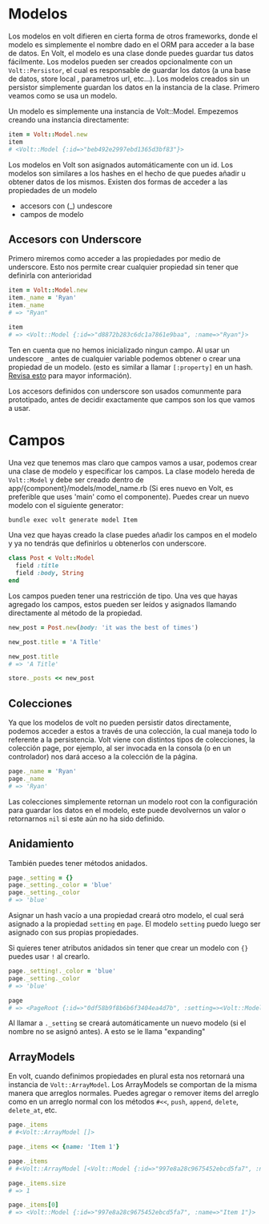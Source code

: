 # Modelos

Los modelos en volt difieren en cierta forma de otros frameworks, donde el modelo es simplemente el nombre dado en el ORM para acceder a la base de datos. En Volt, el modelo es una clase donde puedes guardar tus datos fácilmente. Los modelos pueden ser creados opcionalmente con un ```Volt::Persistor```, el cual es responsable de guardar los datos (a una base de datos, store local , parametros url, etc...).  Los modelos creados sin un persistor simplemente guardan los datos en la instancia de la clase. Primero veamos como se usa un modelo.

Un modelo es simplemente una instancia de Volt::Model. Empezemos creando una instancia directamente:

```ruby
item = Volt::Model.new
item
# <Volt::Model {:id=>"beb492e2997ebd1365d3bf83"}>
```

Los modelos en Volt son asignados automáticamente con un id. Los modelos son similares a los hashes en el hecho de que puedes añadir u obtener datos de los mismos. Existen dos formas de acceder a las propiedades de un modelo

- accesors con (_) undescore
- campos de modelo

## Accesors con Underscore

Primero miremos como acceder a las propiedades por medio de underscore. Esto nos permite crear cualquier propiedad sin tener que definirla con anterioridad

```ruby
item = Volt::Model.new
item._name = 'Ryan'
item._name
# => "Ryan"

item
# => <Volt::Model {:id=>"d8872b283c6dc1a7861e9baa", :name=>"Ryan"}>
```

Ten en cuenta que no hemos inicializado ningun campo. Al usar un undescore ```_``` antes de cualquier variable podemos obtener o crear una propiedad de un modelo. (esto es similar a llamar ```[:property]``` en un hash. [Revisa esto](/getting_help/why_use_underscore_accessors_instead_of_[property].md) para mayor información).

Los accesors definidos con underscore son usados comunmente para prototipado, antes de decidir exactamente que campos son los que vamos a usar.

# Campos

Una vez que tenemos mas claro que campos vamos a usar, podemos crear una clase de modelo y especificar los campos. La clase modelo hereda de ```Volt::Model``` y debe ser creado dentro de app/{component}/models/model_name.rb (Si eres nuevo en Volt, es preferible que uses 'main' como el componente). Puedes crear un nuevo modelo con el siguiente generator:

```bash
bundle exec volt generate model Item
```

Una vez que hayas creado la clase puedes añadir los campos en el modelo y ya no tendrás que definirlos u obtenerlos con underscore.

```ruby
class Post < Volt::Model
  field :title
  field :body, String
end
```

Los campos pueden tener una restricción de tipo. Una ves que hayas agregado los campos, estos pueden ser leídos y asignados llamando directamente al método de la propiedad.

```ruby
new_post = Post.new(body: 'it was the best of times')

new_post.title = 'A Title'

new_post.title
# => 'A Title'

store._posts << new_post
```

## Colecciones

Ya que los modelos de volt no pueden persistir datos directamente, podemos acceder a estos a través de una colección, la cual maneja todo lo referente a la persistencia. Volt viene con distintos tipos de colecciones, la colección page, por ejemplo, al ser invocada en la consola (o en un controlador) nos dará acceso a la colección de la página.

```ruby
page._name = 'Ryan'
page._name
# => 'Ryan'
```

Las colecciones simplemente retornan un modelo root con la configuración para guardar los datos en el modelo, este puede devolvernos un valor o retornarnos ```nil``` si este aún no ha sido definido.

## Anidamiento

También puedes tener métodos anidados.

```ruby
page._setting = {}
page._setting._color = 'blue'
page._setting._color
# => 'blue'
```

Asignar un hash vacío a una propiedad creará otro modelo, el cual será asignado a la propiedad ```setting``` en ```page```. El modelo ```setting``` puedo luego ser asignado con sus propias propiedades.

Si quieres tener atributos anidados sin tener que crear un modelo con ```{}``` puedes usar ```!``` al crearlo.

```ruby
page._setting!._color = 'blue'
page._setting._color
# => 'blue'

page
# => <PageRoot {:id=>"0df58b9f8b6b6f3404ea4d7b", :setting=><Volt::Model {:id=>"5ea3193e429c1f2ecba21bc5", :color=>"blue"}>}>
```

Al llamar a ```._setting``` se creará automáticamente un nuevo modelo (si el nombre no se asignó antes). A esto se le llama "expanding"

## ArrayModels

En volt, cuando definimos propiedades en plural esta nos retornará una instancia de ```Volt::ArrayModel```. Los ArrayModels se comportan de la misma manera que arreglos normales. Puedes agregar o remover items del arreglo como en un arreglo normal con los métodos ```#<<```, ```push```, ```append```, ```delete```, ```delete_at```, etc.

```ruby
page._items
# #<Volt::ArrayModel []>

page._items << {name: 'Item 1'}

page._items
# #<Volt::ArrayModel [<Volt::Model {:id=>"997e8a28c9675452ebcd5fa7", :name=>"Item 1"}>]>

page._items.size
# => 1

page._items[0]
# => <Volt::Model {:id=>"997e8a28c9675452ebcd5fa7", :name=>"Item 1"}>
```
